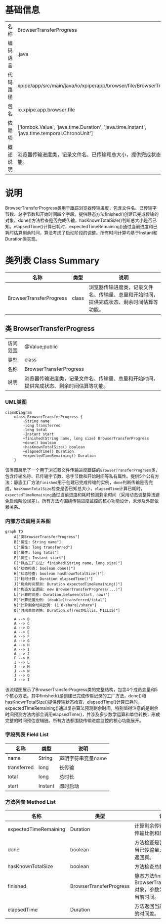 # 基础信息

|      |      |
|------|------|
| 名称 | BrowserTransferProgress |
| 编码语言 | .java |
| 代码路径 | xpipe/app/src/main/java/io/xpipe/app/browser/file/BrowserTransferProgress.java |
| 包名 | io.xpipe.app.browser.file |
| 依赖项 | ['lombok.Value', 'java.time.Duration', 'java.time.Instant', 'java.time.temporal.ChronoUnit'] |
| 概述说明 | 浏览器传输进度类，记录文件名、已传输和总大小，提供完成状态、剩余时间计算等功能。 |

# 说明

BrowserTransferProgress类用于跟踪浏览器传输进度，包含文件名、已传输字节数、总字节数和开始时间四个字段。提供静态方法finished()创建已完成传输的对象。done()方法检查是否完成传输，hasKnownTotalSize()判断总大小是否已知。elapsedTime()计算已耗时，expectedTimeRemaining()通过当前进度和已耗时估算剩余时间，算法考虑了启动阶段的调整。所有时间计算均基于Instant和Duration类实现。

# 类列表 Class Summary

| 名称   | 类型  | 说明 |
|-------|------|-------------|
| BrowserTransferProgress | class | 浏览器传输进度类，记录文件名、传输量、总量和开始时间，提供完成状态、剩余时间估算等功能。 |



## 类 BrowserTransferProgress

|      |      |
|------|------|
| 访问范围 | @Value;public |
| 类型 | class |
| 名称 | BrowserTransferProgress |
| 说明 | 浏览器传输进度类，记录文件名、传输量、总量和开始时间，提供完成状态、剩余时间估算等功能。 |


### UML类图

```mermaid
classDiagram
    class BrowserTransferProgress {
        -String name
        -long transferred
        -long total
        -Instant start
        +finished(String name, long size) BrowserTransferProgress
        +done() boolean
        +hasKnownTotalSize() boolean
        +elapsedTime() Duration
        +expectedTimeRemaining() Duration
    }
```

该类图展示了一个用于浏览器文件传输进度跟踪的`BrowserTransferProgress`类，包含传输名称、已传输字节数、总字节数和开始时间等私有属性。提供5个公有方法：静态工厂方法`finished`用于创建已完成传输的实例，`done`判断传输是否完成，`hasKnownTotalSize`检查是否已知总大小，`elapsedTime`计算已耗时，`expectedTimeRemaining`通过当前进度和耗时预测剩余时间（采用动态调整算法避免启动阶段误差）。所有方法均围绕传输进度监控的核心功能设计，未涉及外部依赖关系。


### 内部方法调用关系图

```mermaid
graph TD
    A["类BrowserTransferProgress"]
    B["属性: String name"]
    C["属性: long transferred"]
    D["属性: long total"]
    E["属性: Instant start"]
    F["静态工厂方法: finished(String name, long size)"]
    G["状态检查: boolean done()"]
    H["状态检查: boolean hasKnownTotalSize()"]
    I["耗时计算: Duration elapsedTime()"]
    J["剩余时间预测: Duration expectedTimeRemaining()"]
    K["构造方法逻辑: new BrowserTransferProgress(...)"]
    L["计算时间差: Duration.between(start, now)"]
    M["计算进度比例: (double)transferred/total"]
    N["计算剩余时间比例: (1.0-share)/share"]
    O["时间单位转换: Duration.of(restMillis, MILLIS)"]

    A --> B
    A --> C
    A --> D
    A --> E
    A --> F
    A --> G
    A --> H
    A --> I
    A --> J
    F --> K
    I --> L
    J --> M
    J --> N
    J --> O
    J --> I
```

该流程图展示了BrowserTransferProgress类的完整结构，包含4个成员变量和5个核心方法。其中finished()是创建已完成传输记录的工厂方法，done()和hasKnownTotalSize()提供传输状态检查，elapsedTime()计算已耗时，expectedTimeRemaining()通过复杂算法预测剩余时间。特别值得注意的是剩余时间预测方法内部会调用elapsedTime()，并涉及多步数学运算和单位转换，形成完整的时间预估逻辑链。所有方法都围绕传输进度监控的核心功能展开。

### 字段列表 Field List

| 名称  | 类型  | 说明 |
|-------|-------|------|
| name | String | 声明字符串变量name |
| transferred | long | 长传输 |
| total | long | 总时长 |
| start | Instant | 即时启动 |

### 方法列表 Method List

| 名称  | 类型  | 说明 |
|-------|-------|------|
| expectedTimeRemaining | Duration | 计算剩余传输时间，基于已传输比例和启动调整。 |
| done | boolean | 方法检查是否已完成传输，当已传输量大于等于总量时返回真。 |
| hasKnownTotalSize | boolean | 方法检查总数是否大于0。 |
| finished | BrowserTransferProgress | 静态方法finished创建BrowserTransferProgress对象，参数为名称、大小和当前时间。 |
| elapsedTime | Duration | 方法返回当前时间与start的时间差。 |




